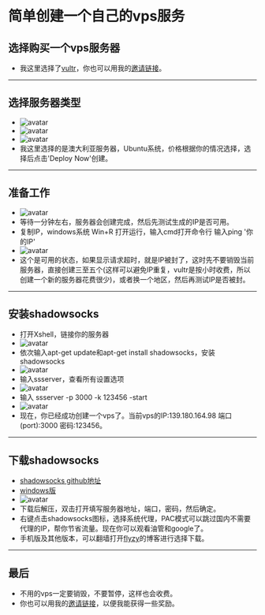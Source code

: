 # 简单创建一个自己的vps服务

## 选择购买一个vps服务器
- 我这里选择了[vultr](https://www.vultr.com/)，你也可以用我的[邀请链接](https://www.vultr.com/?ref=7615364)。
***

## 选择服务器类型
- ![avatar](/img/a.png)
- ![avatar](/img/b.png)
- ![avatar](/img/c.png)
- 我这里选择的是澳大利亚服务器，Ubuntu系统，价格根据你的情况选择，选择后点击'Deploy Now'创建。
***

## 准备工作
- ![avatar](/img/d.png)
- 等待一分钟左右，服务器会创建完成，然后先测试生成的IP是否可用。
- 复制IP，windows系统 Win+R 打开运行，输入cmd打开命令行 输入ping '你的IP'
- ![avatar](/img/e.png)
- 这个是可用的状态，如果显示请求超时，就是IP被封了，这时先不要销毁当前服务器，直接创建三至五个(这样可以避免IP重复，vultr是按小时收费，所以创建一个新的服务器花费很少)，或者换一个地区，然后再测试IP是否被封。
***

## 安装shadowsocks
- 打开Xshell，链接你的服务器
- ![avatar](/img/g.png)
- 依次输入apt-get update和apt-get install shadowsocks，安装shadowsocks
- ![avatar](/img/h.png)
- 输入ssserver，查看所有设置选项
- ![avatar](/img/i.png)
- 输入 ssserver -p 3000 -k 123456 -start
- ![avatar](/img/j.png)
- 现在，你已经成功创建一个vps了。当前vps的IP:139.180.164.98 端口(port):3000 密码:123456。
***

## 下载shadowsocks
- [shadowsocks github地址](https://github.com/shadowsocks/shadowsocks-windows/releases)
- [windows版](https://github.com/shadowsocks/shadowsocks-windows/releases/download/4.1.6/Shadowsocks-4.1.6.zip)
- ![avatar](/img/k.png)
- 下载后解压，双击打开填写服务器地址，端口，密码，然后确定。
- 右键点击shadowsocks图标，选择系统代理，PAC模式可以跳过国内不需要代理的IP，帮你节省流量。现在你可以观看油管和google了。
- 手机版及其他版本，可以翻墙打开[flyzy](https://www.flyzy2005.com/fan-qiang/shadowsocks/ss-clients-download/)的博客进行选择下载。
***

## 最后
- 不用的vps一定要销毁，不要暂停，这样也会收费。
- 你也可以用我的[邀请链接](https://www.vultr.com/?ref=7615364)，以便我能获得一些奖励。
